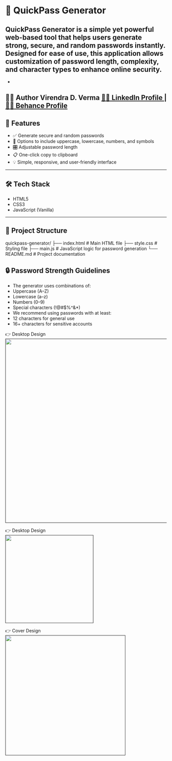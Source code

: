 # 🔐 QuickPass Generator

**QuickPass Generator** is a simple yet powerful web-based tool that helps users generate strong, secure, and random passwords instantly. Designed for ease of use, this application allows customization of password length, complexity, and character types to enhance online security.
---
- 
👨‍💻 Author
Virendra D. Verma
<a href="https://www.linkedin.com/in/dharmendraverma95/" target="_blank">🧑‍💻 LinkedIn Profile </a> | <a href="https://www.behance.net/dhirukumar" target="_blank">🧑‍💻 Behance Profile </a>
- 

## 🚀 Features

- ✅ Generate secure and random passwords
- 🔣 Options to include uppercase, lowercase, numbers, and symbols
- 🎛️ Adjustable password length
- 📋 One-click copy to clipboard
- 💡 Simple, responsive, and user-friendly interface

---

## 🛠️ Tech Stack

- HTML5  
- CSS3  
- JavaScript (Vanilla)

---

## 📁 Project Structure
quickpass-generator/
├── index.html         # Main HTML file
├── style.css          # Styling file
├── main.js          # JavaScript logic for password generation
└── README.md          # Project documentation

## 🔒 Password Strength Guidelines

- The generator uses combinations of:
- Uppercase (A–Z)
- Lowercase (a–z)
- Numbers (0–9)
- Special characters (!@#$%^&*)
- We recommend using passwords with at least:
- 12 characters for general use
- 16+ characters for sensitive accounts

<span>👉 Desktop Design</span><br/>
<a href="" target="_blank" >
<img src="#" width="575px"/>
</a>

<span>👉 Desktop Design</span><br/>
<a href="" target="_blank" >
<img src="#" width="275px"/>
</a>

<span>👉 Cover Design</span><br/>
<a href="" target="_blank" >
<img src="#" width="375px"/>
</a>